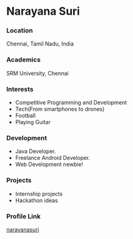 # Narayana Suri

### Location

Chennai, Tamil Nadu, India

### Academics

SRM University, Chennai

### Interests

- Competitive Programming and Development
- Tech(From smartphones to drones)
- Football
- Playing Guitar

### Development

- Java Developer.
- Freelance Android Developer.
- Web Development newbie!

### Projects

- Internship projects
- Hackathon ideas

### Profile Link

[narayanasuri](https://github.com/narayanasuri)
